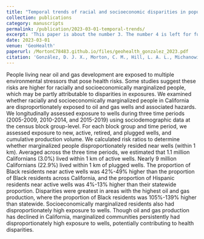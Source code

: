```yaml
---
title: "Temporal trends of racial and socioeconomic disparities in population exposures to upstream oil and gas development in California"
collection: publications
category: manuscripts
permalink: /publication/2023-03-01-temporal-trends/
excerpt: 'This paper is about the number 3. The number 4 is left for future work.'
date: 2023-03-01
venue: 'GeoHealth'
paperurl: /MortonC78483.github.io/files/geohealth_gonzalez_2023.pdf
citation: 'González, D. J. X., Morton, C. M., Hill, L. A. L., Michanowicz, D. R., Rossi, R. J., Shonkoff, S. B. C., Casey, J. A., & Morello-Frosch, R. (2023). &quot;Temporal Trends of Racial and Socioeconomic Disparities in Population Exposures to Upstream Oil and Gas Development in California&quot;. <i>GeoHealth</i>, 7(3).'
---
```


People living near oil and gas development are exposed to multiple environmental stressors that pose health risks. Some studies suggest these risks are higher for racially and socioeconomically marginalized people, which may be partly attributable to disparities in exposures. We examined whether racially and socioeconomically marginalized people in California are disproportionately exposed to oil and gas wells and associated hazards. We longitudinally assessed exposure to wells during three time periods (2005-2009, 2010-2014, and 2015-2019) using sociodemographic data at the census block group-level. For each block group and time period, we assessed exposure to new, active, retired, and plugged wells, and cumulative production volume. We calculated risk ratios to determine whether marginalized people disproportionately resided near wells (within 1 km). Averaged across the three time periods, we estimated that 1.1 million Californians (3.0%) lived within 1 km of active wells. Nearly 9 million Californians (22.9%) lived within 1 km of plugged wells. The proportion of Black residents near active wells was 42%-49% higher than the proportion of Black residents across California, and the proportion of Hispanic residents near active wells was 4%-13% higher than their statewide proportion. Disparities were greatest in areas with the highest oil and gas production, where the proportion of Black residents was 105%-139% higher than statewide. Socioeconomically marginalized residents also had disproportionately high exposure to wells. Though oil and gas production has declined in California, marginalized communities persistently had disproportionately high exposure to wells, potentially contributing to health disparities.
